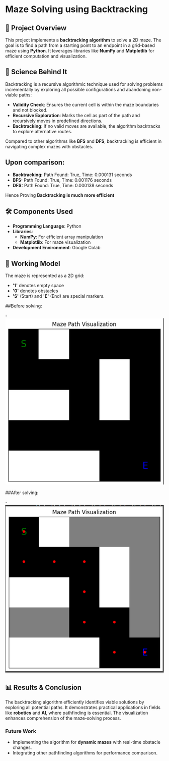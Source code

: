 # Maze Solving using Backtracking

## 📄 Project Overview
This project implements a **backtracking algorithm** to solve a 2D maze. The goal is to find a path from a starting point to an endpoint in a grid-based maze using **Python**. It leverages libraries like **NumPy** and **Matplotlib** for efficient computation and visualization.

## 🧩 Science Behind It
Backtracking is a recursive algorithmic technique used for solving problems incrementally by exploring all possible configurations and abandoning non-viable paths:
- **Validity Check**: Ensures the current cell is within the maze boundaries and not blocked.
- **Recursive Exploration**: Marks the cell as part of the path and recursively moves in predefined directions.
- **Backtracking**: If no valid moves are available, the algorithm backtracks to explore alternative routes.

Compared to other algorithms like **BFS** and **DFS**, backtracking is efficient in navigating complex mazes with obstacles.

## Upon comparison:
- **Backtracking:** Path Found: True, Time: 0.000131 seconds
- **BFS:** Path Found: True, Time: 0.001176 seconds
- **DFS:** Path Found: True, Time: 0.000138 seconds
  
Hence Proving **Backtracking is much more efficient**

## 🛠 Components Used
- **Programming Language**: Python
- **Libraries**:
  - **NumPy**: For efficient array manipulation
  - **Matplotlib**: For maze visualization
- **Development Environment**: Google Colab

## 🚀 Working Model
The maze is represented as a 2D grid:
- **'1'** denotes empty space
- **'0'** denotes obstacles
- **'S'** (Start) and **'E'** (End) are special markers.

##Before solving:

-![Before Solving Maze](before_solving_maze.png)

##After solving:

-![After Solving Maze](after_solving_maze.png)

## 📊 Results & Conclusion
The backtracking algorithm efficiently identifies viable solutions by exploring all potential paths. It demonstrates practical applications in fields like **robotics** and **AI**, where pathfinding is essential. The visualization enhances comprehension of the maze-solving process.

### Future Work
- Implementing the algorithm for **dynamic mazes** with real-time obstacle changes.
- Integrating other pathfinding algorithms for performance comparison.
